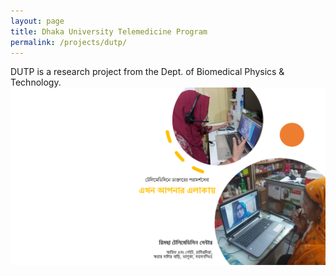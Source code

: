 ```yaml
---
layout: page
title: Dhaka University Telemedicine Program
permalink: /projects/dutp/
---
```


DUTP is a research project from the Dept. of Biomedical Physics & Technology.
<br>
<img src="/assets/images/dutp.png">
